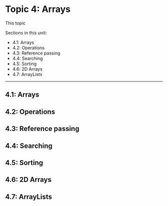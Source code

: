 # Topic 4: Arrays

This topic 

Sections in this unit: 
- 4.1: Arrays
- 4.2: Operations
- 4.3: Reference passing
- 4.4: Searching
- 4.5: Sorting
- 4.6: 2D Arrays
- 4.7: ArrayLists

---
## 4.1: Arrays

## 4.2: Operations

## 4.3: Reference passing

## 4.4: Searching

## 4.5: Sorting

## 4.6: 2D Arrays

## 4.7: ArrayLists
